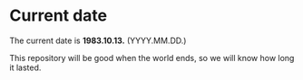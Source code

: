 # Current date

The current date is **1983.10.13.** (YYYY.MM.DD.)

This repository will be good when the world ends, so we will know how long it lasted.